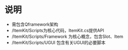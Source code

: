 # 说明
- 需包含Qframework架构
- /ItemKit/Scripts为核心代码，ItemKit.cs提供API
- /ItemKit/Scripts/Framework 为核心概念，包含Slot、Item
- /ItemKit/Scripts/UGUI 包含有关UGUI的必要脚本